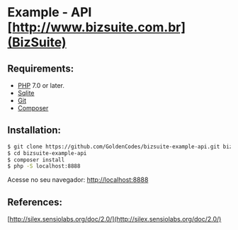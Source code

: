 # 
Example - API [http://www.bizsuite.com.br](BizSuite)  
==============================

Requirements:
-------
- [PHP](http://www.php.net/) 7.0 or later.
- [Sqlite](https://sqlite.org/index.html)
- [Git](https://git-scm.com/downloads)
- [Composer](https://getcomposer.org/)


Installation:
-------
```bash
$ git clone https://github.com/GoldenCodes/bizsuite-example-api.git bizsuite-example-api
$ cd bizsuite-example-api
$ composer install
$ php -S localhost:8888
```
Acesse no seu navegador: [http://localhost:8888](http://localhost:8888)

References: 
-------
[http://silex.sensiolabs.org/doc/2.0/](http://silex.sensiolabs.org/doc/2.0/)
